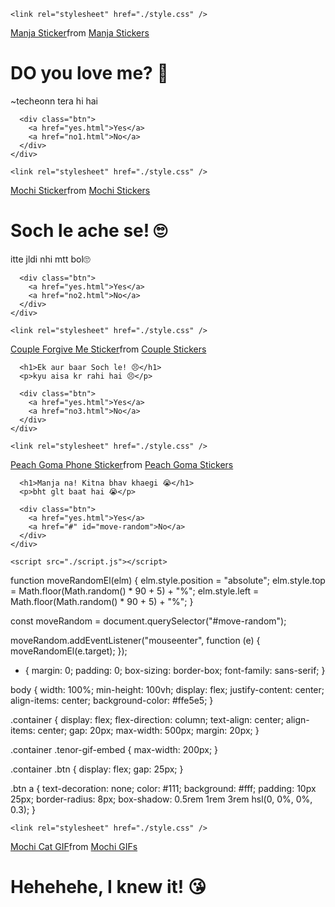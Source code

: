 <!DOCTYPE html>
<html lang="en">
  <head>
    <meta charset="UTF-8" />
    <meta name="viewport" content="width=device-width, initial-scale=1.0" />
    <title>Ask Her Out</title>

    <link rel="stylesheet" href="./style.css" />
  </head>
  <body>
    <div class="container">
      <div
        class="tenor-gif-embed"
        data-postid="22885016"
        data-share-method="host"
        data-aspect-ratio="1.04918"
        data-width="100%"
      >
        <a href="https://tenor.com/view/manja-gif-22885016">Manja Sticker</a
        >from
        <a href="https://tenor.com/search/manja-stickers">Manja Stickers</a>
      </div>
      <script
        type="text/javascript"
        async
        src="https://tenor.com/embed.js"
      ></script>
      <h1>DO you love me? 🤗</h1>
      <p>~techeonn tera hi hai</p>

      <div class="btn">
        <a href="yes.html">Yes</a>
        <a href="no1.html">No</a>
      </div>
    </div>
  </body>
</html>
<!DOCTYPE html>
<html lang="en">
  <head>
    <meta charset="UTF-8" />
    <meta name="viewport" content="width=device-width, initial-scale=1.0" />
    <title>Ask Her Out</title>

    <link rel="stylesheet" href="./style.css" />
  </head>
  <body>
    <div class="container">
      <div
        class="tenor-gif-embed"
        data-postid="22050818"
        data-share-method="host"
        data-aspect-ratio="1"
        data-width="100%"
      >
        <a href="https://tenor.com/view/mochi-gif-22050818">Mochi Sticker</a
        >from
        <a href="https://tenor.com/search/mochi-stickers">Mochi Stickers</a>
      </div>
      <script
        type="text/javascript"
        async
        src="https://tenor.com/embed.js"
      ></script>
      <h1>Soch le ache se! 🙄</h1>
      <p>itte jldi nhi mtt bol🙄</p>

      <div class="btn">
        <a href="yes.html">Yes</a>
        <a href="no2.html">No</a>
      </div>
    </div>
  </body>
</html>
<!DOCTYPE html>
<html lang="en">
  <head>
    <meta charset="UTF-8" />
    <meta name="viewport" content="width=device-width, initial-scale=1.0" />
    <title>Ask Her Out</title>

    <link rel="stylesheet" href="./style.css" />
  </head>
  <body>
    <div class="container">
      <div
        class="tenor-gif-embed"
        data-postid="15195810"
        data-share-method="host"
        data-aspect-ratio="1"
        data-width="100%"
      >
        <a
          href="https://tenor.com/view/couple-forgive-me-asking-for-forgiveness-begging-crying-gif-15195810"
          >Couple Forgive Me Sticker</a
        >from
        <a href="https://tenor.com/search/couple-stickers">Couple Stickers</a>
      </div>
      <script
        type="text/javascript"
        async
        src="https://tenor.com/embed.js"
      ></script>

      <h1>Ek aur baar Soch le! 😣</h1>
      <p>kyu aisa kr rahi hai 😣</p>

      <div class="btn">
        <a href="yes.html">Yes</a>
        <a href="no3.html">No</a>
      </div>
    </div>
  </body>
</html>
<!DOCTYPE html>
<html lang="en">
  <head>
    <meta charset="UTF-8" />
    <meta name="viewport" content="width=device-width, initial-scale=1.0" />
    <title>Ask Her Out</title>

    <link rel="stylesheet" href="./style.css" />
  </head>
  <body>
    <div class="container">
      <div
        class="tenor-gif-embed"
        data-postid="15974530976611222074"
        data-share-method="host"
        data-aspect-ratio="1.26923"
        data-width="100%"
      >
        <a
          href="https://tenor.com/view/peach-goma-phone-gif-15974530976611222074"
          >Peach Goma Phone Sticker</a
        >from
        <a href="https://tenor.com/search/peach+goma-stickers"
          >Peach Goma Stickers</a
        >
      </div>
      <script
        type="text/javascript"
        async
        src="https://tenor.com/embed.js"
      ></script>

      <h1>Manja na! Kitna bhav khaegi 😭</h1>
      <p>bht glt baat hai 😭</p>

      <div class="btn">
        <a href="yes.html">Yes</a>
        <a href="#" id="move-random">No</a>
      </div>
    </div>

    <script src="./script.js"></script>
  </body>
</html>
function moveRandomEl(elm) {
    elm.style.position = "absolute";
    elm.style.top = Math.floor(Math.random() * 90 + 5) + "%";
    elm.style.left = Math.floor(Math.random() * 90 + 5) + "%";
  }
  
  const moveRandom = document.querySelector("#move-random");
  
  moveRandom.addEventListener("mouseenter", function (e) {
    moveRandomEl(e.target);
  });
  * {
    margin: 0;
    padding: 0;
    box-sizing: border-box;
    font-family: sans-serif;
  }
  
  body {
    width: 100%;
    min-height: 100vh;
    display: flex;
    justify-content: center;
    align-items: center;
    background-color: #ffe5e5;
  }
  
  .container {
    display: flex;
    flex-direction: column;
    text-align: center;
    align-items: center;
    gap: 20px;
    max-width: 500px;
    margin: 20px;
  }
  
  .container .tenor-gif-embed {
    max-width: 200px;
  }
  
  .container .btn {
    display: flex;
    gap: 25px;
  }
  
  .btn a {
    text-decoration: none;
    color: #111;
    background: #fff;
    padding: 10px 25px;
    border-radius: 8px;
    box-shadow: 0.5rem 1rem 3rem hsl(0, 0%, 0%, 0.3);
  }
  <!DOCTYPE html>
<html lang="en">
  <head>
    <meta charset="UTF-8" />
    <meta name="viewport" content="width=device-width, initial-scale=1.0" />
    <title>Ask Her Out</title>

    <link rel="stylesheet" href="./style.css" />
  </head>
  <body>
    <div class="container">
      <div
        class="tenor-gif-embed"
        data-postid="253027946666209433"
        data-share-method="host"
        data-aspect-ratio="1.37853"
        data-width="100%"
      >
        <a
          href="https://tenor.com/view/mochi-cat-mochi-and-goma-goma-and-peach-mochi-mochi-peach-cat-gif-gif-253027946666209433"
          >Mochi Cat GIF</a
        >from <a href="https://tenor.com/search/mochi-gifs">Mochi GIFs</a>
      </div>
      <script
        type="text/javascript"
        async
        src="https://tenor.com/embed.js"
      ></script>
      <h1>Hehehehe, I knew it! 😘</h1>
    </div>
  </body>
</html>
